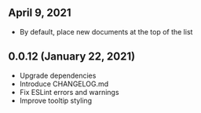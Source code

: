 ## April 9, 2021

- By default, place new documents at the top of the list

## 0.0.12 (January 22, 2021)

- Upgrade dependencies
- Introduce CHANGELOG.md
- Fix ESLint errors and warnings
- Improve tooltip styling
